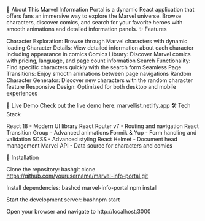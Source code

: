 📖 About
This Marvel Information Portal is a dynamic React application that offers fans an immersive way to explore the Marvel universe. Browse characters, discover comics, and search for your favorite heroes with smooth animations and detailed information panels.
✨ Features

Character Exploration: Browse through Marvel characters with dynamic loading
Character Details: View detailed information about each character including appearance in comics
Comics Library: Discover Marvel comics with pricing, language, and page count information
Search Functionality: Find specific characters quickly with the search form
Seamless Page Transitions: Enjoy smooth animations between page navigations
Random Character Generator: Discover new characters with the random character feature
Responsive Design: Optimized for both desktop and mobile experiences

🚀 Live Demo
Check out the live demo here: marvellist.netlify.app
🛠️ Tech Stack

React 18 - Modern UI library
React Router v7 - Routing and navigation
React Transition Group - Advanced animations
Formik & Yup - Form handling and validation
SCSS - Advanced styling
React Helmet - Document head management
Marvel API - Data source for characters and comics

🔧 Installation

Clone the repository:
bashgit clone https://github.com/yourusername/marvel-info-portal.git

Install dependencies:
bashcd marvel-info-portal
npm install

Start the development server:
bashnpm start

Open your browser and navigate to http://localhost:3000

